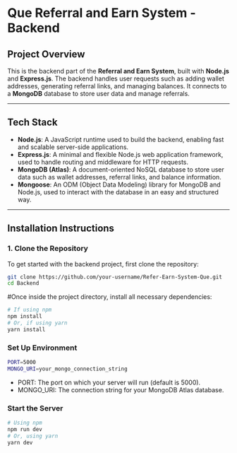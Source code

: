 # **Que Referral and Earn System - Backend**

## **Project Overview**

This is the backend part of the **Referral and Earn System**, built with **Node.js** and **Express.js**. The backend handles user requests such as adding wallet addresses, generating referral links, and managing balances. It connects to a **MongoDB** database to store user data and manage referrals.

---

## **Tech Stack**

- **Node.js**: A JavaScript runtime used to build the backend, enabling fast and scalable server-side applications.
- **Express.js**: A minimal and flexible Node.js web application framework, used to handle routing and middleware for HTTP requests.
- **MongoDB (Atlas)**: A document-oriented NoSQL database to store user data such as wallet addresses, referral links, and balance information.
- **Mongoose**: An ODM (Object Data Modeling) library for MongoDB and Node.js, used to interact with the database in an easy and structured way.

---

## **Installation Instructions**

### 1. Clone the Repository

To get started with the backend project, first clone the repository:

```bash
git clone https://github.com/your-username/Refer-Earn-System-Que.git
cd Backend
```
#Once inside the project directory, install all necessary dependencies:
```bash
# If using npm
npm install
# Or, if using yarn
yarn install
```
### Set Up Environment 

```bash
PORT=5000
MONGO_URI=your_mongo_connection_string
```
- PORT: The port on which your server will run (default is 5000).
- MONGO_URI: The connection string for your MongoDB Atlas database.
### Start the Server
 ```bash
 # Using npm
npm run dev
# Or, using yarn
yarn dev
```


